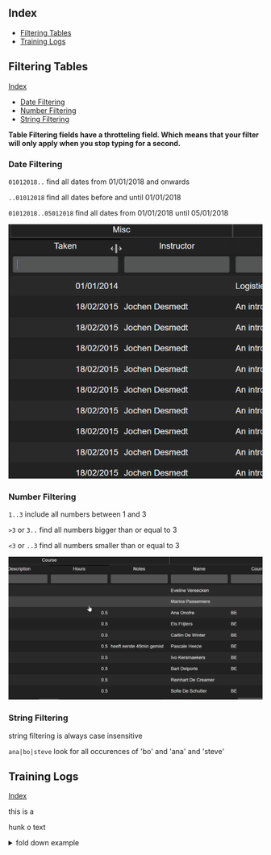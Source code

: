 ## Index

* [Filtering Tables](#filtering-tables)
* [Training Logs](#training-logs)

## Filtering Tables

[Index](#index)
* [Date Filtering](#date-filtering)
* [Number Filtering](#number-filtering)
* [String Filtering](#string-filtering)

**Table Filtering fields have a throtteling field. Which means that your filter will only apply when you stop typing for a second.**

### Date Filtering

`01012018..` find all dates from 01/01/2018 and onwards

`..01012018` find all dates before and until 01/01/2018

`01012018..05012018` find all dates from 01/01/2018 until 05/01/2018

![table_filtering_by_date.gif missing](./ASSETS/table_filtering_by_date.gif)

### Number Filtering

`1..3` include all numbers between 1 and 3

`>3` or `3..` find all numbers bigger than or equal to 3

`<3` or `..3` find all numbers smaller than or equal to 3

![table_filtering_by_number.gif missing](./ASSETS/table_filtering_by_number.gif)

### String Filtering

string filtering is always case insensitive

`ana|bo|steve` look for all occurences of 'bo' and 'ana' and 'steve'






## Training Logs
[Index](#index)

this is a

hunk o text





<details><summary>fold down example</summary>
<p>

* content here

</p>
</details>



